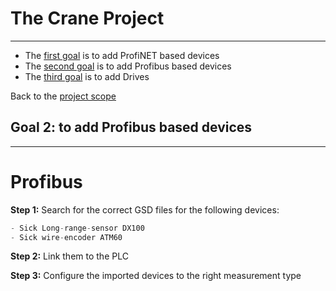 # The Crane Project
_____________________________________
-   The [first goal](../Ex01/Subchapter03.md) is to add ProfiNET based devices
-   The [second goal](../Ex01/Subchapter04.md) is to add Profibus based devices
-   The [third goal](../Ex01/Subchapter05.md) is to add Drives

Back to the [project scope](../Ex01/Subchapter03.md)

## Goal 2: to add Profibus based devices
_____________________________________

# Profibus

**Step 1:** Search for the correct GSD files for the following devices:
```javascript
- Sick Long-range-sensor DX100
- Sick wire-encoder ATM60
```

**Step 2:** Link them to the PLC

**Step 3:** Configure the imported devices to the right measurement type
